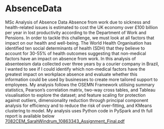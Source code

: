 # AbsenceData
MSc Analysis of Absence Data
Absence from work due to sickness and health-related issues is estimated to cost the UK economy over £100 billion per year in lost productivity according to the Department of Work and Pensions. In order to tackle this challenge, we must look at all factors that impact on our health and well-being. The World Health Organisation has identified ten social determinants of health (SDH) that they believe to account for 30-55% of health outcomes suggesting that non-medical factors have an impact on absence from work. 
In this analysis of absenteeism data collected over three years by a courier company in Brazil, I wanted to see if I could identify which non-medical factors have the greatest impact on workplace absence and evaluate whether this information could be used by businesses to create more tailored support to employees. 
My analysis follows the OSEMN Framework utilising summary statistics, Pearson’s correlation matrix, two-way cross tables, and Tableau visualisation to explore the dataset; and feature scaling for protection against outliers, dimensionality reduction through principal component analysis for efficiency and to reduce the risk of over-fitting, and KMeans clustering to model. 
My analysis uses Python code in PySpark and th full report is available below
[7082CEM_SarahWindrum_10863343_Assignment_Final.pdf](https://github.com/SarahWindrum/AbsenceData/files/10578459/7082CEM_SarahWindrum_10863343_Assignment_Final.pdf)
